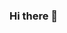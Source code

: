 ### Hi there 👋

<!--
**macrijuan/macrijuan** is a ✨ _special_ ✨ repository because its `README.md` (this file) appears on your GitHub profile.

Here are some ideas to get you started:

### 🔭 I’m currently working on myself.
### 🌱 I’m currently learning how the hek do i get a soft dev job.
### 🤔 I’m looking for help with: LIFE.
### 📫 How to reach me: 
### 😄 Pronouns: He
### ⚡ Fun fact: I started my IT carrer in @Henry Bootcamp. It ain't funny but it's a fact.
-->
